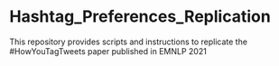 # Hashtag_Preferences_Replication
This repository provides scripts and instructions to replicate the #HowYouTagTweets paper published in EMNLP 2021
